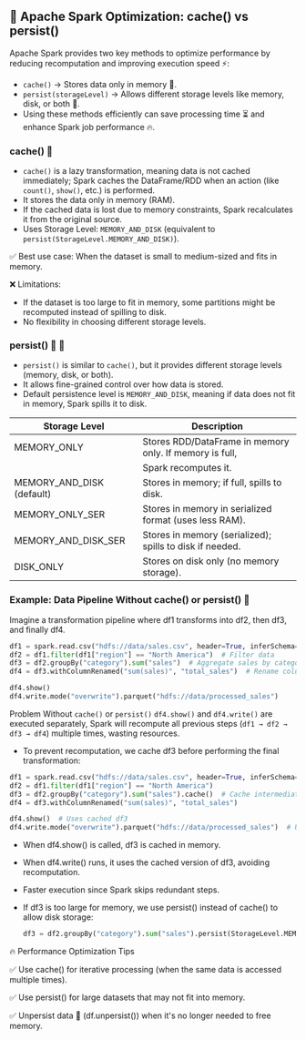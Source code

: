 ## 🚀 Apache Spark Optimization: cache() vs persist()

Apache Spark provides two key methods to optimize performance by reducing recomputation and improving execution speed ⚡:

- `cache()` → Stores data only in memory 🧠.
- `persist(storageLevel)` → Allows different storage levels like memory, disk, or both 💾.
- Using these methods efficiently can save processing time ⏳ and enhance Spark job performance 🔥.

### cache() 🧠

- `cache()` is a lazy transformation, meaning data is not cached immediately; Spark caches the DataFrame/RDD when an action (like `count()`, `show()`, etc.) is performed.
- It stores the data only in memory (RAM).
- If the cached data is lost due to memory constraints, Spark recalculates it from the original source.
- Uses Storage Level: `MEMORY_AND_DISK` (equivalent to `persist(StorageLevel.MEMORY_AND_DISK)`).

✅ Best use case: When the dataset is small to medium-sized and fits in memory.

❌ Limitations:

- If the dataset is too large to fit in memory, some partitions might be recomputed instead of spilling to disk.
-  No flexibility in choosing different storage levels.


### persist() 🧠 💾

- `persist()` is similar to `cache()`, but it provides different storage levels (memory, disk, or both).
- It allows fine-grained control over how data is stored.
- Default persistence level is `MEMORY_AND_DISK`, meaning if data does not fit in memory, Spark spills it to disk.

| Storage Level           | Description                                                   |
|-------------------------|--------------------------------------------------------------|
| MEMORY_ONLY             | Stores RDD/DataFrame in memory only. If memory is full,      |
|                         | Spark recomputes it.                                        |
| MEMORY_AND_DISK (default) | Stores in memory; if full, spills to disk.                 |
| MEMORY_ONLY_SER         | Stores in memory in serialized format (uses less RAM).       |
| MEMORY_AND_DISK_SER     | Stores in memory (serialized); spills to disk if needed.     |
| DISK_ONLY               | Stores on disk only (no memory storage).                     |


### Example: Data Pipeline Without cache() or persist() 🚀

Imagine a transformation pipeline where df1 transforms into df2, then df3, and finally df4.

```python
df1 = spark.read.csv("hdfs://data/sales.csv", header=True, inferSchema=True)
df2 = df1.filter(df1["region"] == "North America")  # Filter data
df3 = df2.groupBy("category").sum("sales")  # Aggregate sales by category
df4 = df3.withColumnRenamed("sum(sales)", "total_sales")  # Rename column

df4.show()
df4.write.mode("overwrite").parquet("hdfs://data/processed_sales")
```

Problem Without `cache()` or `persist()` `df4.show()` and `df4.write()` are executed separately, Spark will recompute all previous steps (`df1 → df2 → df3 → df4`) multiple times, wasting resources.

- To prevent recomputation, we cache df3 before performing the final transformation:

```python
df1 = spark.read.csv("hdfs://data/sales.csv", header=True, inferSchema=True)
df2 = df1.filter(df1["region"] == "North America")  
df3 = df2.groupBy("category").sum("sales").cache()  # Cache intermediate result
df4 = df3.withColumnRenamed("sum(sales)", "total_sales")

df4.show()  # Uses cached df3
df4.write.mode("overwrite").parquet("hdfs://data/processed_sales")  # Uses cached df3
```

- When df4.show() is called, df3 is cached in memory.
- When df4.write() runs, it uses the cached version of df3, avoiding recomputation. 
- Faster execution since Spark skips redundant steps.
- If df3 is too large for memory, we use persist() instead of cache() to allow disk storage:
  
  ```python
  df3 = df2.groupBy("category").sum("sales").persist(StorageLevel.MEMORY_AND_DISK)  # Store in memory/disk
  ```

🔥 Performance Optimization Tips

✅ Use cache() for iterative processing (when the same data is accessed multiple times).

✅ Use persist() for large datasets that may not fit into memory.

✅ Unpersist data 🧹 (df.unpersist()) when it's no longer needed to free memory.

